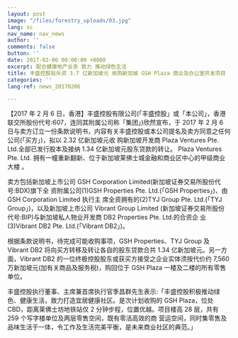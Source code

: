 ```yaml
---
layout: post
image: "/files/forestry_uploads/03.jpg"
lang: sc
nav_name: nav_news
author: ''
comments: false
button: ''
date: 2017-02-06 00:00:00 +0800
excerpt: 配合健康地产业务 致力 推动绿色生活
title: 丰盛控股拟斥资 3.7 亿新加坡元 收购新加坡 GSH Plaza 商业及办公室开发项目
categories: ''
lang-ref: news_20170206

---
```

【2017 年 2 月 6 日，香港】丰盛控股有限公司(「丰盛控股」或「本公司」，香港联交所股份代号:607，连同其附属公司称「集团」)欣然宣布，于 2017 年 2 月 6 日与卖方订立一份条款说明书，内容有关丰盛控股或本公司提名及卖方同意之任何公司(「买方」)，拟以 2.32 亿新加坡元收 购新加坡开发商 Plaza Ventures Pte. Ltd.全部已发行股本及接纳 1.34 亿新加坡元股东贷款的转让。 Plaza Ventures Pte. Ltd. 拥有一幢重新翻新、位于新加坡莱佛士城金融和商业区中心的甲级商业大楼 。

卖方包括新加坡上市公司 GSH Corporation Limited(新加坡证券交易所股份代号:BDX)旗下全 资附属公司(1)GSH Properties Pte. Ltd.(「GSH Properties」)、由 GSH Corporation Limited 执行主 席全资拥有的(2)TYJ Group Pte. Ltd.(「TYJ Group」)，以及新加坡上市公司 Vibrant Group Limited (新加坡证券交易所股份代号:BIP)与新加坡私人物业开发商 DB2 Properties Pte. Ltd.的合资企 业(3)Vibrant DB2 Pte. Ltd.(「Vibrant DB2」)。

根据条款说明书，待完成可能收购事项，GSH Properties、TYJ Group 及 Vibrant DB2 将向买方转移及转让各自的股东贷款合共 1.34 亿新加坡元。另一方面，Vibrant DB2 的一位终极控股股东或获买方接受之企业实体须按代价约 7,560 万新加坡元(加有关商品及服务税)，购回位于 GSH Plaza 一楼及二楼的所有零售单位。

丰盛控股执行董事、主席兼首席执行官季昌群先生表示:「丰盛控股积极推动绿色、健康生活，致力打造宜居健康社区。是次计划收购的 GSH Plaza，位处 CBD，距离莱佛士坊地铁站仅 2 分钟步程，位置优越。项目楼高 28 层，共有 259 个写字楼单位及两层零售空间，既有零活高效的商 营运空间，同时集零售及品味生活于一体，令工作及生活完美平衡，是未来商业社区的典范。」
